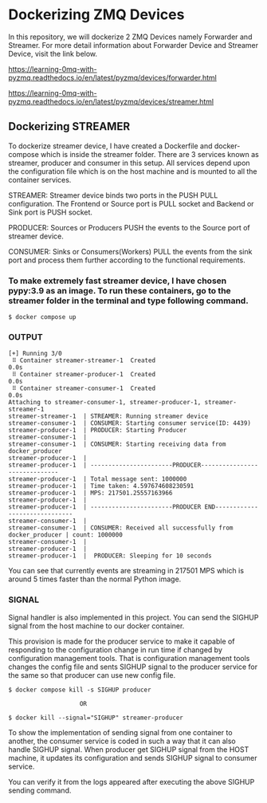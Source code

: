 # Dockerizing ZMQ Devices #
In this repository, we will dockerize 2 ZMQ Devices namely Forwarder and Streamer.
For more detail information about Forwarder Device and Streamer Device, visit the link below. 

https://learning-0mq-with-pyzmq.readthedocs.io/en/latest/pyzmq/devices/forwarder.html

https://learning-0mq-with-pyzmq.readthedocs.io/en/latest/pyzmq/devices/streamer.html

## Dockerizing STREAMER ##

To dockerize streamer device, I have created a Dockerfile and docker-compose which is inside the streamer folder. There are 3 services known as streamer, producer and consumer in this setup. All services depend upon the configuration file which is on the host machine and is mounted to all the container services.


STREAMER: Streamer device binds two ports in the PUSH PULL configuration. The Frontend or Source port is PULL socket and Backend or Sink port is PUSH socket.

PRODUCER: Sources or Producers PUSH the events to the Source port of streamer device. 

CONSUMER: Sinks or Consumers(Workers) PULL the events from the sink port and process them further according to the functional requirements.  


### To make extremely fast streamer device, I have chosen pypy:3.9 as an image. To run these containers, go to the streamer folder in the terminal and type following command. 
``` 
$ docker compose up
```
### OUTPUT ###
```
[+] Running 3/0
 ⠿ Container streamer-streamer-1  Created                                                               0.0s
 ⠿ Container streamer-producer-1  Created                                                               0.0s
 ⠿ Container streamer-consumer-1  Created                                                               0.0s
Attaching to streamer-consumer-1, streamer-producer-1, streamer-streamer-1
streamer-streamer-1  | STREAMER: Running streamer device
streamer-consumer-1  | CONSUMER: Starting consumer service(ID: 4439)
streamer-producer-1  | PRODUCER: Starting Producer
streamer-consumer-1  | 
streamer-consumer-1  | CONSUMER: Starting receiving data from docker_producer
streamer-producer-1  | 
streamer-producer-1  | -----------------------PRODUCER------------------------------
streamer-producer-1  | Total message sent: 1000000
streamer-producer-1  | Time taken: 4.597674608230591
streamer-producer-1  | MPS: 217501.25557163966
streamer-producer-1  | 
streamer-producer-1  | -----------------------PRODUCER END------------------------------
streamer-consumer-1  | 
streamer-consumer-1  | CONSUMER: Received all successfully from docker_producer | count: 1000000
streamer-consumer-1  | 
streamer-producer-1  | 
streamer-producer-1  |  PRODUCER: Sleeping for 10 seconds
```
You can see that currently events are streaming in 217501 MPS which is around 5 times faster than the normal Python image. 
 ### 

### SIGNAL ###
Signal handler is also implemented in this project. You can send the SIGHUP signal from the host machine to our docker container.

 This provision is made for the producer service to make it capable of responding to the configuration change in run time if changed by configuration management tools. That is configuration management tools changes the config file and sents SIGHUP signal to the producer service for the same so that producer can use new config file. 

```
$ docker compose kill -s SIGHUP producer

                    OR

$ docker kill --signal="SIGHUP" streamer-producer
```
To show the implementation of sending signal from one container to another, the consumer service is coded in such a way that it can also handle SIGHUP signal. When producer get SIGHUP signal from the HOST machine, it updates its configuration and sends SIGHUP signal to consumer service. 

You can verify it from the logs appeared after executing the above SIGHUP sending command. 
